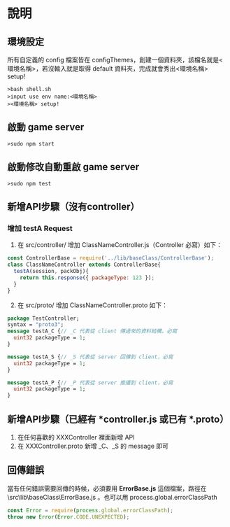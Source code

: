 # 說明

## 環境設定
所有自定義的 config 檔案皆在 configThemes，創建一個資料夾，該檔名就是<環境名稱>，若沒輸入就是取得 default 資料夾，完成就會秀出<環境名稱> setup!
```shell
>bash shell.sh
>input use env name:<環境名稱>
><環境名稱> setup!
```

## 啟動 game server
```shell
>sudo npm start
```
## 啟動修改自動重啟 game server
```shell
>sudo npm test
```
## 新增API步驟（沒有controller）
### 增加 testA Request
1. 在 src/controller/ 增加 ClassNameController.js（Controller 必寫）如下：
```javascript
const ControllerBase = require('../lib/baseClass/ControllerBase');
class ClassNameController extends ControllerBase{
  testA(session, packObj){
    return this.response({ packageType: 123 });
  }
}
```
2. 在 src/proto/ 增加 ClassNameController.proto 如下：
```proto
package TestController;
syntax = "proto3";
message testA_C {// _C 代表從 client 傳過來的資料結構，必寫
  uint32 packageType = 1;
}

message testA_S {// _S 代表從 server 回傳到 client，必寫
  uint32 packageType = 1;
}

message testA_P {// _P 代表從 server 推播到 client，必寫
  uint32 packageType = 1;
}
```
## 新增API步驟（已經有 *controller.js 或已有 *.proto）
1. 在任何喜歡的 XXXController 裡面新增 API
2. 在 XXXController.proto 新增 _C、_S 的 message 即可
## 回傳錯誤
當有任何錯誤需要回傳的時候，必須要用 **ErrorBase.js** 這個檔案，路徑在 \src\lib\baseClass\ErrorBase.js 。也可以用 process.global.errorClassPath 
```javascript
const Error = require(process.global.errorClassPath);
throw new Error(Error.CODE.UNEXPECTED);
```